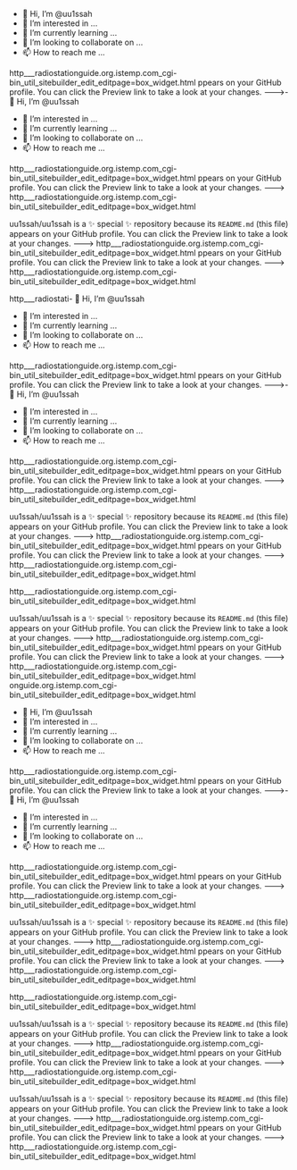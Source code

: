 - 👋 Hi, I’m @uu1ssah
- 👀 I’m interested in ...
- 🌱 I’m currently learning ...
- 💞️ I’m looking to collaborate on ...
- 📫 How to reach me ...

<!---
uu1ssah/uu1ssah is a ✨ special ✨ repository because its `README.md` (this file) a- 👋 Hi, I’m @uu1ssah
- 👀 I’m interested in ...
- 🌱 I’m currently learning ...
- 💞️ I’m looking to collaborate on ...
- 📫 How to reach me ...

<!---- 👋 Hi, I’m @uu1ssah
- 👀 I’m interested in ...
- 🌱 I’m currently learning ...
- 💞️ I’m looking to collaborate on ...
- 📫 How to reach me ...

<!---
uu1ssah/uu1ssah is a ✨ special ✨ repository because its `README.md` (this file) a- 👋 Hi, I’m @uu1ssah
- 👀 I’m interested in ...
- 🌱 I’m currently learning ...
- 💞️ I’m looking to collaborate on ...
- 📫 How to reach me ...

<!---
uu1ssah/uu1ssah is a ✨ special ✨ repository because its `README.md` (this file) appears on your GitHub profile.
You can click the Preview link to take a look at your changes.
--->
http___radiostationguide.org.istemp.com_cgi-bin_util_sitebuilder_edit_editpage=box_widget.html
ppears on your GitHub profile.
You can click the Preview link to take a look at your changes.
--->- 👋 Hi, I’m @uu1ssah
- 👀 I’m interested in ...
- 🌱 I’m currently learning ...
- 💞️ I’m looking to collaborate on ...
- 📫 How to reach me ...

<!---
uu1ssah/uu1ssah is a ✨ special ✨ repository because its `README.md` (this file) a- 👋 Hi, I’m @uu1ssah
- 👀 I’m interested in ...
- 🌱 I’m currently learning ...
- 💞️ I’m looking to collaborate on ...
- 📫 How to reach me ...

<!---- 👋 Hi, I’m @uu1ssah
- 👀 I’m interested in ...
- 🌱 I’m currently learning ...
- 💞️ I’m looking to collaborate on ...
- 📫 How to reach me ...

<!---
uu1ssah/uu1ssah is a ✨ special ✨ repository because its `README.md` (this file) a- 👋 Hi, I’m @uu1ssah
- 👀 I’m interested in ...
- 🌱 I’m currently learning ...
- 💞️ I’m looking to collaborate on ...
- 📫 How to reach me ...

<!---
uu1ssah/uu1ssah is a ✨ special ✨ repository because its `README.md` (this file) appears on your GitHub profile.
You can click the Preview link to take a look at your changes.
--->
http___radiostationguide.org.istemp.com_cgi-bin_util_sitebuilder_edit_editpage=box_widget.html
ppears on your GitHub profile.
You can click the Preview link to take a look at your changes.
--->
http___radiostationguide.org.istemp.com_cgi-bin_util_sitebuilder_edit_editpage=box_widget.html

uu1ssah/uu1ssah is a ✨ special ✨ repository because its `README.md` (this file) appears on your GitHub profile.
You can click the Preview link to take a look at your changes.
--->
http___radiostationguide.org.istemp.com_cgi-bin_util_sitebuilder_edit_editpage=box_widget.html
ppears on your GitHub profile.
You can click the Preview link to take a look at your changes.
--->
http___radiostationguide.org.istemp.com_cgi-bin_util_sitebuilder_edit_editpage=box_widget.html

http___radiostati- 👋 Hi, I’m @uu1ssah
- 👀 I’m interested in ...
- 🌱 I’m currently learning ...
- 💞️ I’m looking to collaborate on ...
- 📫 How to reach me ...

<!---
uu1ssah/uu1ssah is a ✨ special ✨ repository because its `README.md` (this file) a- 👋 Hi, I’m @uu1ssah
- 👀 I’m interested in ...
- 🌱 I’m currently learning ...
- 💞️ I’m looking to collaborate on ...
- 📫 How to reach me ...

<!---- 👋 Hi, I’m @uu1ssah
- 👀 I’m interested in ...
- 🌱 I’m currently learning ...
- 💞️ I’m looking to collaborate on ...
- 📫 How to reach me ...

<!---
uu1ssah/uu1ssah is a ✨ special ✨ repository because its `README.md` (this file) a- 👋 Hi, I’m @uu1ssah
- 👀 I’m interested in ...
- 🌱 I’m currently learning ...
- 💞️ I’m looking to collaborate on ...
- 📫 How to reach me ...

<!---
uu1ssah/uu1ssah is a ✨ special ✨ repository because its `README.md` (this file) appears on your GitHub profile.
You can click the Preview link to take a look at your changes.
--->
http___radiostationguide.org.istemp.com_cgi-bin_util_sitebuilder_edit_editpage=box_widget.html
ppears on your GitHub profile.
You can click the Preview link to take a look at your changes.
--->- 👋 Hi, I’m @uu1ssah
- 👀 I’m interested in ...
- 🌱 I’m currently learning ...
- 💞️ I’m looking to collaborate on ...
- 📫 How to reach me ...

<!---
uu1ssah/uu1ssah is a ✨ special ✨ repository because its `README.md` (this file) a- 👋 Hi, I’m @uu1ssah
- 👀 I’m interested in ...
- 🌱 I’m currently learning ...
- 💞️ I’m looking to collaborate on ...
- 📫 How to reach me ...

<!---- 👋 Hi, I’m @uu1ssah
- 👀 I’m interested in ...
- 🌱 I’m currently learning ...
- 💞️ I’m looking to collaborate on ...
- 📫 How to reach me ...

<!---
uu1ssah/uu1ssah is a ✨ special ✨ repository because its `README.md` (this file) a- 👋 Hi, I’m @uu1ssah
- 👀 I’m interested in ...
- 🌱 I’m currently learning ...
- 💞️ I’m looking to collaborate on ...
- 📫 How to reach me ...

<!---
uu1ssah/uu1ssah is a ✨ special ✨ repository because its `README.md` (this file) appears on your GitHub profile.
You can click the Preview link to take a look at your changes.
--->
http___radiostationguide.org.istemp.com_cgi-bin_util_sitebuilder_edit_editpage=box_widget.html
ppears on your GitHub profile.
You can click the Preview link to take a look at your changes.
--->
http___radiostationguide.org.istemp.com_cgi-bin_util_sitebuilder_edit_editpage=box_widget.html

uu1ssah/uu1ssah is a ✨ special ✨ repository because its `README.md` (this file) appears on your GitHub profile.
You can click the Preview link to take a look at your changes.
--->
http___radiostationguide.org.istemp.com_cgi-bin_util_sitebuilder_edit_editpage=box_widget.html
ppears on your GitHub profile.
You can click the Preview link to take a look at your changes.
--->
http___radiostationguide.org.istemp.com_cgi-bin_util_sitebuilder_edit_editpage=box_widget.html

http___radiostationguide.org.istemp.com_cgi-bin_util_sitebuilder_edit_editpage=box_widget.html

uu1ssah/uu1ssah is a ✨ special ✨ repository because its `README.md` (this file) appears on your GitHub profile.
You can click the Preview link to take a look at your changes.
--->
http___radiostationguide.org.istemp.com_cgi-bin_util_sitebuilder_edit_editpage=box_widget.html
ppears on your GitHub profile.
You can click the Preview link to take a look at your changes.
--->
http___radiostationguide.org.istemp.com_cgi-bin_util_sitebuilder_edit_editpage=box_widget.html
onguide.org.istemp.com_cgi-bin_util_sitebuilder_edit_editpage=box_widget.html
- 👋 Hi, I’m @uu1ssah
- 👀 I’m interested in ...
- 🌱 I’m currently learning ...
- 💞️ I’m looking to collaborate on ...
- 📫 How to reach me ...

<!---
uu1ssah/uu1ssah is a ✨ special ✨ repository because its `README.md` (this file) a- 👋 Hi, I’m @uu1ssah
- 👀 I’m interested in ...
- 🌱 I’m currently learning ...
- 💞️ I’m looking to collaborate on ...
- 📫 How to reach me ...

<!---- 👋 Hi, I’m @uu1ssah
- 👀 I’m interested in ...
- 🌱 I’m currently learning ...
- 💞️ I’m looking to collaborate on ...
- 📫 How to reach me ...

<!---
uu1ssah/uu1ssah is a ✨ special ✨ repository because its `README.md` (this file) a- 👋 Hi, I’m @uu1ssah
- 👀 I’m interested in ...
- 🌱 I’m currently learning ...
- 💞️ I’m looking to collaborate on ...
- 📫 How to reach me ...

<!---
uu1ssah/uu1ssah is a ✨ special ✨ repository because its `README.md` (this file) appears on your GitHub profile.
You can click the Preview link to take a look at your changes.
--->
http___radiostationguide.org.istemp.com_cgi-bin_util_sitebuilder_edit_editpage=box_widget.html
ppears on your GitHub profile.
You can click the Preview link to take a look at your changes.
--->- 👋 Hi, I’m @uu1ssah
- 👀 I’m interested in ...
- 🌱 I’m currently learning ...
- 💞️ I’m looking to collaborate on ...
- 📫 How to reach me ...

<!---
uu1ssah/uu1ssah is a ✨ special ✨ repository because its `README.md` (this file) a- 👋 Hi, I’m @uu1ssah
- 👀 I’m interested in ...
- 🌱 I’m currently learning ...
- 💞️ I’m looking to collaborate on ...
- 📫 How to reach me ...

<!---- 👋 Hi, I’m @uu1ssah
- 👀 I’m interested in ...
- 🌱 I’m currently learning ...
- 💞️ I’m looking to collaborate on ...
- 📫 How to reach me ...

<!---
uu1ssah/uu1ssah is a ✨ special ✨ repository because its `README.md` (this file) a- 👋 Hi, I’m @uu1ssah
- 👀 I’m interested in ...
- 🌱 I’m currently learning ...
- 💞️ I’m looking to collaborate on ...
- 📫 How to reach me ...

<!---
uu1ssah/uu1ssah is a ✨ special ✨ repository because its `README.md` (this file) appears on your GitHub profile.
You can click the Preview link to take a look at your changes.
--->
http___radiostationguide.org.istemp.com_cgi-bin_util_sitebuilder_edit_editpage=box_widget.html
ppears on your GitHub profile.
You can click the Preview link to take a look at your changes.
--->
http___radiostationguide.org.istemp.com_cgi-bin_util_sitebuilder_edit_editpage=box_widget.html

uu1ssah/uu1ssah is a ✨ special ✨ repository because its `README.md` (this file) appears on your GitHub profile.
You can click the Preview link to take a look at your changes.
--->
http___radiostationguide.org.istemp.com_cgi-bin_util_sitebuilder_edit_editpage=box_widget.html
ppears on your GitHub profile.
You can click the Preview link to take a look at your changes.
--->
http___radiostationguide.org.istemp.com_cgi-bin_util_sitebuilder_edit_editpage=box_widget.html

http___radiostationguide.org.istemp.com_cgi-bin_util_sitebuilder_edit_editpage=box_widget.html

uu1ssah/uu1ssah is a ✨ special ✨ repository because its `README.md` (this file) appears on your GitHub profile.
You can click the Preview link to take a look at your changes.
--->
http___radiostationguide.org.istemp.com_cgi-bin_util_sitebuilder_edit_editpage=box_widget.html
ppears on your GitHub profile.
You can click the Preview link to take a look at your changes.
--->
http___radiostationguide.org.istemp.com_cgi-bin_util_sitebuilder_edit_editpage=box_widget.html

uu1ssah/uu1ssah is a ✨ special ✨ repository because its `README.md` (this file) appears on your GitHub profile.
You can click the Preview link to take a look at your changes.
--->
http___radiostationguide.org.istemp.com_cgi-bin_util_sitebuilder_edit_editpage=box_widget.html
ppears on your GitHub profile.
You can click the Preview link to take a look at your changes.
--->
http___radiostationguide.org.istemp.com_cgi-bin_util_sitebuilder_edit_editpage=box_widget.html
